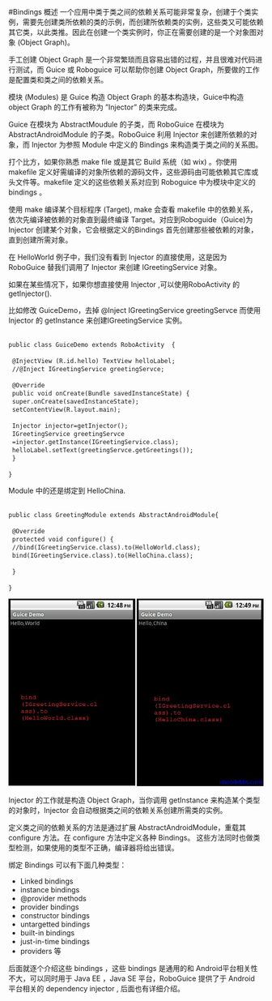 #Bindings 概述
一个应用中类于类之间的依赖关系可能非常复杂，创建于个类实例，需要先创建类所依赖的类的示例，而创建所依赖类的实例，这些类又可能依赖其它类，以此类推。因此在创建一个类实例时，你正在需要创建的是一个对象图对象 (Object Graph)。

手工创建 Object Graph 是一个非常繁琐而且容易出错的过程，并且很难对代码进行测试，而 Guice 或 Roboguice 可以帮助你创建 Object Graph，所要做的工作是配置类和类之间的依赖关系。

模块 (Modules) 是 Guice 构造 Object Graph 的基本构造块，Guice中构造 object Graph 的工作有被称为 ”Injector” 的类来完成。

Guice 在模块为 AbstractMoudule 的子类，而 RoboGuice 在模块为AbstractAndroidModule 的子类。RoboGuice 利用 Injector 来创建所依赖的对象，而 Injector 为参照 Module 中定义的 Bindings 来构造类于类之间的关系图。

打个比方，如果你熟悉 make file 或是其它 Build 系统（如 wix) 。你使用 makefile 定义好需编译的对象所依赖的源码文件，这些源码由可能依赖其它库或头文件等。makefile 定义的这些依赖关系对应到 Roboguice 中为模块中定义的 bindings 。

使用 make 编译某个目标程序 (Target), make 会查看 makefile 中的依赖关系，依次先编译被依赖的对象直到最终编译 Target。对应到Roboguide（Guice)为Injector 创建某个对象，它会根据定义的Bindings 首先创建那些被依赖的对象，直到创建所需对象。

在 HelloWorld 例子中，我们没有看到 Injector 的直接使用，这是因为 RoboGuice 替我们调用了 Injector 来创建 IGreetingService 对象。

如果在某些情况下，如果你想直接使用 Injector ,可以使用RoboActivity 的getInjector().

比如修改 GuiceDemo，去掉 @Inject IGreetingService greetingServce 而使用 Injector 的 getInstance 来创建IGreetingService 实例。

```

public class GuiceDemo extends RoboActivity  {

 @InjectView (R.id.hello) TextView helloLabel;
 //@Inject IGreetingService greetingServce;

 @Override
 public void onCreate(Bundle savedInstanceState) {
 super.onCreate(savedInstanceState);
 setContentView(R.layout.main);

 Injector injector=getInjector();
 IGreetingService greetingServce
 =injector.getInstance(IGreetingService.class);
 helloLabel.setText(greetingServce.getGreetings());
 }

}

```

Module 中的还是绑定到 HelloChina.

```

public class GreetingModule extends AbstractAndroidModule{

 @Override
 protected void configure() {
 //bind(IGreetingService.class).to(HelloWorld.class);
 bind(IGreetingService.class).to(HelloChina.class);

 }

}

```


![](images/3.png)

Injector 的工作就是构造 Object Graph，当你调用 getInstance 来构造某个类型的对象时，Injector 会自动根据类之间的依赖关系创建所需类的实例。

定义类之间的依赖关系的方法是通过扩展 AbstractAndroidModule，重载其 configure 方法。在 configure 方法中定义各种 Bindings。 这些方法同时也做类型检测，如果使用的类型不正确，编译器将给出错误。

绑定 Bindings 可以有下面几种类型：

+ Linked bindings
+ instance bindings
+ @provider methods
+ provider bindings
+ constructor bindings
+ untargetted bindings
+ built-in bindings
+ just-in-time bindings
+ providers 等

后面就逐个介绍这些 bindings ，这些 bindings 是通用的和 Android平台相关性不大，可以同时用于 Java EE ，Java SE 平台，RoboGuice 提供了于 Android 平台相关的 dependency injector , 后面也有详细介绍。